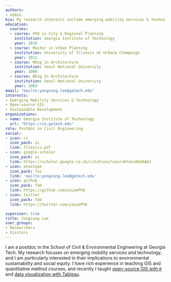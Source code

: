 ```yaml
---
authors:
- admin
bio: My research interests include emerging mobility services & technology, urban informatics & machine learning, and sustainable development. 
education:
  courses:
  - course: PhD in City & Regional Planning
    institution: Georgia Institute of Technology 
    year: 2018
  - course: Master in Urban Planning
    institution: University of Illinois at Urbana Champaign 
    year: 2012
  - course: MEng in Architecture
    institution: Seoul National University
    year: 2008
  - course: BEng in Architecture
    institution: Seoul National University
    year: 2003
email: "mailto:yongsung.lee@gatech.edu"
interests:
- Emerging Mobility Services & Technology
- Open-source GIS
- Sustainable Development
organizations:
- name: Georgia Institute of Technology
  url: "https://ce.gatech.edu"
role: Postdoc in Civil Engineering
social:
- icon: cv
  icon_pack: ai
  link: files/cv.pdf
- icon: google-scholar
  icon_pack: ai
  link: https://scholar.google.co.uk/citations?user=KYuov8kAAAAJ
- icon: envelope
  icon_pack: fas
  link: 'mailto:yongsung.lee@gatech.edu'
- icon: github
  icon_pack: fab
  link: https://github.com/ysLeePhD
- icon: twitter
  icon_pack: fab
  link: https://twitter.com/ysLeePhD

superuser: true
title: Yongsung Lee
user_groups:
- Researchers
- Visitors
---
```


I am a postdoc in the School of Civil & Environmental Engineering at Georgia Tech. My research focuses on emerging mobility services and technology, and I am particularly interested in their implications to environmental sustainability and social equity. I have rich experience in teaching GIS and quantitative method courses, and recently I taught [open-source GIS with `R`](https://rpubs.com/spring19cp6521) and [data visualization with Tableau](https://public.tableau.com/profile/yongsung.lee#!/).